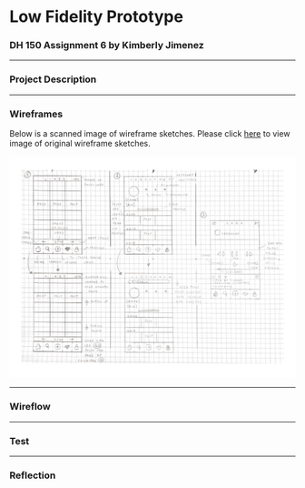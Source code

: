 # Low Fidelity Prototype

### DH 150 Assignment 6 by Kimberly Jimenez

---
### Project Description

---
### Wireframes

Below is a scanned image of wireframe sketches. Please click [here](https://github.com/kj121497/kj5/blob/master/IMG_6321.jpg) to view image of original wireframe sketches.

<img src="CLICKING B-page-001.jpg">

---
### Wireflow

---
### Test

---
### Reflection
